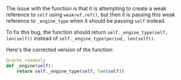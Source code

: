 The issue with the function is that it is attempting to create a weak reference to `self` using `weakref.ref()`, but then it is passing this weak reference to `_engine_type` when it should be passing `self` instead.

To fix this bug, the function should return `self._engine_type(self, len(self))` instead of `self._engine_type(period, len(self))`.

Here's the corrected version of the function:

```python
@cache_readonly
def _engine(self):
    return self._engine_type(self, len(self))
```